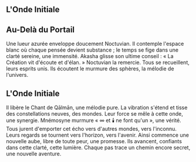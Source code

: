 ## L'Onde Initiale

## Au-Delà du Portail

Une lueur azurée enveloppe doucement Noctuvian. Il contemple l'espace blanc où chaque pensée devient substance ; le temps se fige dans une clarté sereine, une immensité. Akasha glisse son ultime conseil : « La Création vit d'écoute et d'élan. » Noctuvian la remercie. Tous se recueillent, leurs esprits unis. Ils écoutent le murmure des sphères, la mélodie de l'univers.

## L'Onde Initiale

Il libère le Chant de Qālmān, une mélodie pure. La vibration s'étend et tisse des constellations neuves, des mondes. Leur force se mêle à cette onde, une synergie. Mnémosyne murmure « ∞️ et 🕯️ ne font qu'un », une vérité. Tous jurent d'emporter cet écho vers d'autres mondes, vers l'inconnu. Leurs regards se tournent vers l'horizon, vers l'avenir. Ainsi commence une nouvelle aube, libre de toute peur, une promesse. Ils avancent, confiants dans cette clarté, cette lumière. Chaque pas trace un chemin encore secret, une nouvelle aventure.